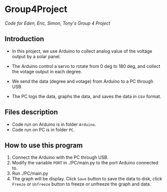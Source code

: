 # Group4Project
_Code for Eden, Eric, Simon, Tony's Group 4 Project_

## Introduction
- In this project, we use Arduino to collect analog value of the voltage output by a solar panel.

- The Arduino control a servo to rotate from 0 deg to 180 deg, and collect the votage output in each degree.

- We send the data (degree and votage) from Arduino to a PC through USB.

- The PC logs the data, graphs the data, and saves the data in csv format.

## Files description

- Code run on Arduino is in folder `Arduino`.
- Code run on PC is in folder `PC`.

## How to use this program
1. Connect the Arduino with the PC through USB.
2. Modify the variable `PORT` in ./PC/main.py to the port Arduino connected to.
3. Run ./PC/main.py
4. The graph will be display. Click `Save` button to save the data to disk, click `Freeze` or `Unfreeze` button to freeze or unfreeze the graph and data.


